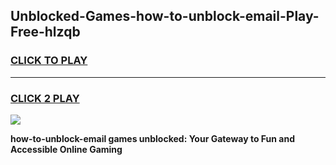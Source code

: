 
## Unblocked-Games-how-to-unblock-email-Play-Free-hlzqb
<h3>
<a href="https://premium76.site?title=how-to-unblock-email&ref=21A">CLICK TO PLAY</a></h3>
<hr>

<h3>
<a href="https://premium76.site?title=how-to-unblock-email&ref=21A">CLICK 2 PLAY</a>
  
</h3>

<a href="https://premium76.site?title=how-to-unblock-email&ref=21A"><img src="https://clearcache.store/games.png"></a>


**how-to-unblock-email games unblocked: Your Gateway to Fun and Accessible Online Gaming**
